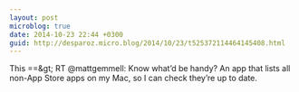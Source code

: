 ```yaml
---
layout: post
microblog: true
date: 2014-10-23 22:44 +0300
guid: http://desparoz.micro.blog/2014/10/23/t525372114464145408.html
---
```

This ==&amp;gt; RT @mattgemmell: Know what’d be handy? An app that lists all non-App Store apps on my Mac, so I can check they’re up to date.
